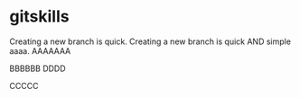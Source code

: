 # gitskills
Creating a new branch is quick.
Creating a new branch is quick AND simple aaaa.
AAAAAAA

BBBBBB
DDDD


CCCCC

